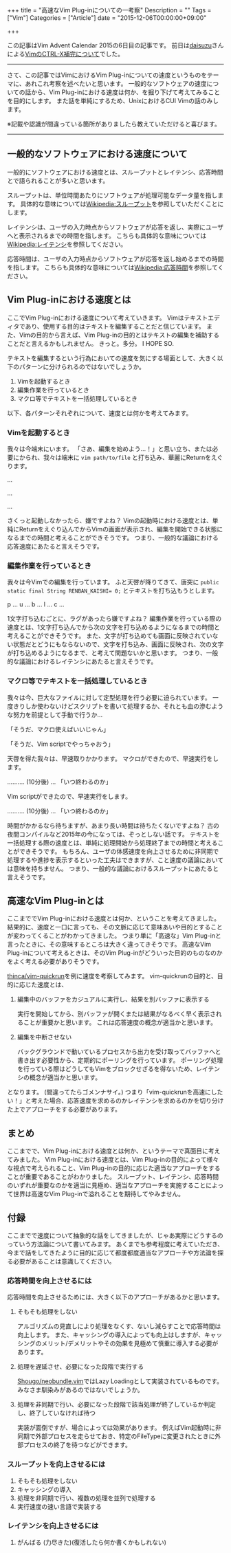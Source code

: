 +++
title = "高速なVim Plug-inについての一考察"
Description = ""
Tags = ["Vim"]
Categories = ["Article"]
date = "2015-12-06T00:00:00+09:00"

+++

この記事はVim Advent Calendar 2015の6日目の記事です。
前日は[daisuzu](http://qiita.com/daisuzu)さんによる[VimのCTRL-X補完について](http://daisuzu.hatenablog.com/entry/2015/12/05/002129)でした。

---

さて、この記事ではVimにおけるVim Plug-inについての速度というものをテーマに、あれこれ考察を述べたいと思います。
一般的なソフトウェアの速度についての話から、Vim Plug-inにおける速度は何か、を掘り下げて考えてみることを目的にします。
また話を単純にするため、UnixにおけるCUI Vimの話のみします。

※記載や認識が間違っている箇所がありましたら教えていただけると喜びます。

---

一般的なソフトウェアにおける速度について
------------------------------------------------------------------------------------------------------------------------
一般的にソフトウェアにおける速度とは、スループットとレイテンシ、応答時間とで語られることが多いと思います。

スループットは、単位時間あたりにソフトウェアが処理可能なデータ量を指します。
具体的な意味については[Wikipedia:スループット](https://ja.wikipedia.org/wiki/%E3%82%B9%E3%83%AB%E3%83%BC%E3%83%97%E3%83%83%E3%83%88)を参照していただくことにします。

レイテンシは、ユーザの入力時点からソフトウェアが応答を返し、実際にユーザへと表示されるまでの時間を指します。
こちらも具体的な意味については[Wikipedia:レイテンシ](https://ja.wikipedia.org/wiki/%E3%83%AC%E3%82%A4%E3%83%86%E3%83%B3%E3%82%B7)を参照してください。

応答時間は、ユーザの入力時点からソフトウェアが応答を返し始めるまでの時間を指します。
こちらも具体的な意味については[Wikipedia:応答時間](https://ja.wikipedia.org/wiki/%E5%BF%9C%E7%AD%94%E6%99%82%E9%96%93)を参照してください。


Vim Plug-inにおける速度とは
------------------------------------------------------------------------------------------------------------------------
ここでVim Plug-inにおける速度について考えていきます。
Vimはテキストエディタであり、使用する目的はテキストを編集することだと信じています。
また、Vimの目的から言えば、Vim Plug-inの目的とはテキストの編集を補助することだと言えるかもしれません。
きっと。多分。 I HOPE SO.

テキストを編集するという行為においての速度を気にする場面として、大きく以下のパターンに分けられるのではないでしょうか。

1. Vimを起動するとき
1. 編集作業を行っているとき
1. マクロ等でテキストを一括処理しているとき

以下、各パターンそれぞれについて、速度とは何かを考えてみます。


### Vimを起動するとき

我々は今端末にいます。
「さあ、編集を始めよう...！」と思い立ち、または必要にかられ、我々は端末に `vim path/to/file` と打ち込み、華麗にReturnをえぐります。

...

...

...

さくっと起動しなかったら、嫌ですよね？
Vimの起動時における速度とは、単純にReturnをえぐり込んでからVimの画面が表示され、編集を開始できる状態になるまでの時間と考えることができそうです。
つまり、一般的な議論における応答速度にあたると言えそうです。


### 編集作業を行っているとき

我々は今Vimでの編集を行っています。
ふと天啓が降りてきて、唐突に `public static final String RENBAN_KAISHI= 0;` とテキストを打ち込もうとします。

p ... u ... b ... l ... c ...

1文字打ち込むごとに、ラグがあったら嫌ですよね？
編集作業を行っている際の速度とは、1文字打ち込んでから次の文字を打ち込めるようになるまでの時間と考えることができそうです。
また、文字が打ち込めても画面に反映されていない状態だとどうにもならないので、文字を打ち込み、画面に反映され、次の文字が打ち込めるようになるまで、と考えて問題ないかと思います。
つまり、一般的な議論におけるレイテンシにあたると言えそうです。


### マクロ等でテキストを一括処理しているとき

我々は今、巨大なファイルに対して定型処理を行う必要に迫られています。
一度きりしか使わないけどスクリプトを書いて処理するか、それとも血の滲むような努力を前提として手動で行うか...

「そうだ、マクロ使えばいいじゃん」

「そうだ、Vim scriptでやっちゃおう」

天啓を得た我々は、早速取りかかります。
マクロができたので、早速実行をします。

.......... (10分後) ... 「いつ終わるのか」

Vim scriptができたので、早速実行をします。

.......... (10分後) ... 「いつ終わるのか」

時間がかかるなら待ちますが、あまり長い時間は待ちたくないですよね？
古の夜間コンパイルなど2015年の今になっては、ぞっとしない話です。
テキストを一括処理する際の速度とは、単純に処理開始から処理終了までの時間と考えることができそうです。
もちろん、ユーザの体感速度を向上させるために非同期で処理するや進捗を表示するといった工夫はできますが、こと速度の議論においては意味を持ちません。
つまり、一般的な議論におけるスループットにあたると言えそうです。


高速なVim Plug-inとは
------------------------------------------------------------------------------------------------------------------------
ここまででVim Plug-inにおける速度とは何か、ということを考えてきました。
結果的に、速度と一口に言っても、その文脈に応じて意味あいや目的とすることが変わってくることがわかってきました。
つまり単に「高速な」Vim Plug-inと言ったときに、その意味するところは大きく違ってきそうです。
高速なVim Plug-inについて考えるときは、そのVim Plug-inがどういった目的のものなのかをよく考える必要がありそうです。

[thinca/vim-quickrun](https://github.com/thinca/vim-quickrun)を例に速度を考察してみます。
vim-quickrunの目的と、目的に応じた速度とは、

1. 編集中のバッファをカジュアルに実行し、結果を別バッファに表示する

    実行を開始してから、別バッファが開くまたは結果がなるべく早く表示されることが重要かと思います。
    これは応答速度の概念が適当かと思います。

1. 編集を中断させない

    バックグラウンドで動いているプロセスから出力を受け取ってバッファへと書き出す必要性から、定期的にポーリングを行っています。
    ポーリング処理を行っている際はどうしてもVimをブロックせざるを得ないため、レイテンシの概念が適当かと思います。

となります。
(間違ってたらゴメンナサイ。)
つまり「vim-quickrunを高速にしたい！」と考えた場合、応答速度を求めるのかレイテンシを求めるのかを切り分けた上でアプローチをする必要があります。


まとめ
------------------------------------------------------------------------------------------------------------------------
ここまでで、Vim Plug-inにおける速度とは何か、というテーマで真面目に考えてみました。
Vim Plug-inにおける速度とは、Vim Plug-inの目的によって様々な視点で考えられること、Vim Plug-inの目的に応じた適当なアプローチをすることが重要であることがわかりました。
スループット、レイテンシ、応答時間のいずれが重要なのかを適当に見極め、適当なアプローチを実施することによって世界は高速なVim Plug-inで溢れることを期待してやみません。


付録
------------------------------------------------------------------------------------------------------------------------
ここまでで速度について抽象的な話をしてきましたが、じゃあ実際にどうするのっていう方法論について書いてみます。
あくまでも参考程度に考えていただき、今まで話をしてきたように目的に応じて都度都度適当なアプローチや方法論を探る必要があることは意識してください。

### 応答時間を向上させるには

応答時間を向上させるためには、大きく以下のアプローチがあるかと思います。

1. そもそも処理をしない

    アルゴリズムの見直しにより処理をなくす、ないし減らすことで応答時間は向上します。
    また、キャッシングの導入によっても向上はしますが、キャッシングのメリット/デメリットやその効果を見極めて慎重に導入する必要があります。

1. 処理を遅延させ、必要になった段階で実行する

    [Shougo/neobundle.vim](https://github.com/Shougo/neobundle.vim)ではLazy Loadingとして実装されているものです。
    みなさま馴染みがあるのではないでしょうか。

1. 処理を非同期で行い、必要になった段階で該当処理が終了しているか判定し、終了していなければ待つ

    実装が面倒ですが、場合によっては効果があります。
    例えばVim起動時に非同期で外部プロセスを走らせておき、特定のFileTypeに変更されたときに外部プロセスの終了を待つなどができます。


### スループットを向上させるには

1. そもそも処理をしない
1. キャッシングの導入
1. 処理を非同期で行い、複数の処理を並列で処理する
1. 実行速度の速い言語で実装する


### レイテンシを向上させるには

1. がんばる (力尽きた)(復活したら何か書くかもしれない)
